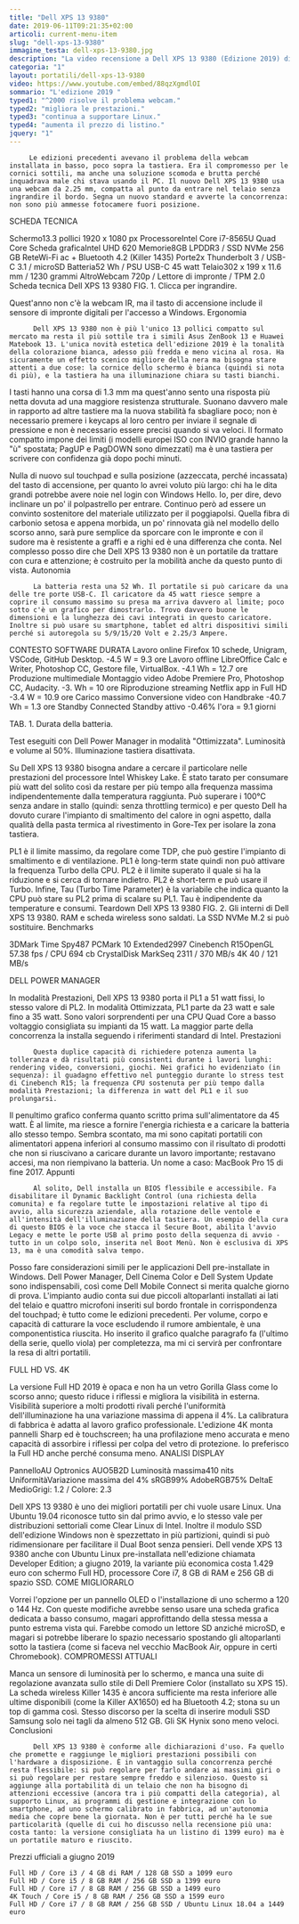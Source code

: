 ```yaml
---
title: "Dell XPS 13 9380"
date: 2019-06-11T09:21:35+02:00
articoli: current-menu-item
slug: "dell-xps-13-9380"
immagine_testa: dell-xps-13-9380.jpg
description: "La video recensione a Dell XPS 13 9380 (Edizione 2019) di Riccardo Palombo. Benchmark, analisi hardware, autonomia e confronto con i migliori portatili."
categoria: "1"
layout: portatili/dell-xps-13-9380
video: https://www.youtube.com/embed/88qzXgmdlOI
sommario: "L'edizione 2019 "
typed1: "^2000 risolve il problema webcam."
typed2: "migliora le prestazioni."
typed3: "continua a supportare Linux."
typed4: "aumenta il prezzo di listino."
jquery: "1"
---
```


         Le edizioni precedenti avevano il problema della webcam installata in basso, poco sopra la tastiera. Era il compromesso per le cornici sottili, ma anche una soluzione scomoda e brutta perché inquadrava male chi stava usando il PC. Il nuovo Dell XPS 13 9380 usa una webcam da 2.25 mm, compatta al punto da entrare nel telaio senza ingrandire il bordo. Segna un nuovo standard e avverte la concorrenza: non sono più ammesse fotocamere fuori posizione.

SCHEDA TECNICA

Schermo13.3 pollici 1920 x 1080 px ProcessoreIntel Core i7-8565U Quad Core Scheda graficaIntel UHD 620 Memorie8GB LPDDR3 / SSD NVMe 256 GB ReteWi-Fi ac + Bluetooth 4.2 (Killer 1435) Porte2x Thunderbolt 3 / USB-C 3.1 / microSD Batteria52 Wh / PSU USB-C 45 watt Telaio302 x 199 x 11.6 mm / 1230 grammi AltroWebcam 720p / Lettore di impronte / TPM 2.0
Scheda tecnica Dell XPS 13 9380
FIG. 1. Clicca per ingrandire.

Quest'anno non c'è la webcam IR, ma il tasto di accensione include il sensore di impronte digitali per l'accesso a Windows.
Ergonomia

          Dell XPS 13 9380 non è più l'unico 13 pollici compatto sul mercato ma resta il più sottile tra i simili Asus ZenBook 13 e Huawei Matebook 13. L'unica novità estetica dell'edizione 2019 è la tonalità della colorazione bianca, adesso più fredda e meno vicina al rosa. Ha sicuramente un effetto scenico migliore della nera ma bisogna stare attenti a due cose: la cornice dello schermo è bianca (quindi si nota di più), e la tastiera ha una illuminazione chiara su tasti bianchi.

I tasti hanno una corsa di 1.3 mm ma quest'anno sento una risposta più netta dovuta ad una maggiore resistenza strutturale. Suonano davvero male in rapporto ad altre tastiere ma la nuova stabilità fa sbagliare poco; non è necessario premere i keycaps al loro centro per inviare il segnale di pressione e non è necessario essere precisi quando si va veloci. Il formato compatto impone dei limiti (i modelli europei ISO con INVIO grande hanno la "ù" spostata; PagUP e PagDOWN sono dimezzati) ma è una tastiera per scrivere con confidenza già dopo pochi minuti.

Nulla di nuovo sul touchpad e sulla posizione (azzeccata, perché incassata) del tasto di accensione, per quanto lo avrei voluto più largo: chi ha le dita grandi potrebbe avere noie nel login con Windows Hello. Io, per dire, devo inclinare un po' il polpastrello per entrare. Continuo però ad essere un convinto sostenitore del materiale utilizzato per il poggiapolsi. Quella fibra di carbonio setosa e appena morbida, un po' rinnovata già nel modello dello scorso anno, sarà pure semplice da sporcare con le impronte e con il sudore ma è resistente a graffi e a righi ed è una differenza che conta. Nel complesso posso dire che Dell XPS 13 9380 non è un portatile da trattare con cura e attenzione; è costruito per la mobilità anche da questo punto di vista.
Autonomia

          La batteria resta una 52 Wh. Il portatile si può caricare da una delle tre porte USB-C. Il caricatore da 45 watt riesce sempre a coprire il consumo massimo su presa ma arriva davvero al limite; poco sotto c'è un grafico per dimostrarlo. Trovo davvero buone le dimensioni e la lunghezza dei cavi integrati in questo caricatore. Inoltre si può usare su smartphone, tablet ed altri dispositivi simili perché si autoregola su 5/9/15/20 Volt e 2.25/3 Ampere.

CONTESTO	SOFTWARE	DURATA
Lavoro online	Firefox 10 schede, Unigram, VSCode, GitHub Desktop.	-4.5 W = 9.3 ore
Lavoro offline	LibreOffice Calc e Writer, Photoshop CC, Gestore file, VirtualBox.	-4.1 Wh = 12.7 ore
Produzione multimediale	Montaggio video Adobe Premiere Pro, Photoshop CC, Audacity.	-3. Wh = 10 ore
Riproduzione streaming	Netflix app in Full HD	-3.4 W = 10.9 ore
Carico massimo	Conversione video con Handbrake	-40.7 Wh = 1.3 ore
Standby	Connected Standby attivo	-0.46% l'ora = 9.1 giorni

TAB. 1. Durata della batteria.

Test eseguiti con Dell Power Manager in modalità "Ottimizzata". Luminosità e volume al 50%. Illuminazione tastiera disattivata.

Su Dell XPS 13 9380 bisogna andare a cercare il particolare nelle prestazioni del processore Intel Whiskey Lake. È stato tarato per consumare più watt del solito così da restare per più tempo alla frequenza massima indipendentemente dalla temperatura raggiunta. Può superare i 100°C senza andare in stallo (quindi: senza throttling termico) e per questo Dell ha dovuto curare l'impianto di smaltimento del calore in ogni aspetto, dalla qualità della pasta termica al rivestimento in Gore-Tex per isolare la zona tastiera.

PL1 è il limite massimo, da regolare come TDP, che può gestire l'impianto di smaltimento e di ventilazione. PL1 è long-term state quindi non può attivare la frequenza Turbo della CPU. PL2 è il limite superato il quale si ha la riduzione e si cerca di tornare indietro. PL2 è short-term e può usare il Turbo. Infine, Tau (Turbo Time Parameter) è la variabile che indica quanto la CPU può stare su PL2 prima di scalare su PL1. Tau è indipendente da temperature e consumi.
Teardown Dell XPS 13 9380
FIG. 2. Gli interni di Dell XPS 13 9380. RAM e scheda wireless sono saldati. La SSD NVMe M.2 si può sostituire.
Benchmarks

3DMark Time Spy487 PCMark 10 Extended2997 Cinebench R15OpenGL 57.38 fps / CPU 694 cb CrystalDisk MarkSeq 2311 / 370 MB/s
4K 40 / 121 MB/s

DELL POWER MANAGER

In modalità Prestazioni, Dell XPS 13 9380 porta il PL1 a 51 watt fissi, lo stesso valore di PL2. In modalità Ottimizzata, PL1 parte da 23 watt e sale fino a 35 watt. Sono valori sorprendenti per una CPU Quad Core a basso voltaggio consigliata su impianti da 15 watt. La maggior parte della concorrenza la installa seguendo i riferimenti standard di Intel.
Prestazioni

          Questa duplice capacità di richiedere potenza aumenta la tolleranza e dà risultati più consistenti durante i lavori lunghi: rendering video, conversioni, giochi. Nei grafici ho evidenziato (in sequenza): il guadagno effettivo nel punteggio durante lo stress test di Cinebench R15; la frequenza CPU sostenuta per più tempo dalla modalità Prestazioni; la differenza in watt del PL1 e il suo prolungarsi.

Il penultimo grafico conferma quanto scritto prima sull'alimentatore da 45 watt. È al limite, ma riesce a fornire l'energia richiesta e a caricare la batteria allo stesso tempo. Sembra scontato, ma mi sono capitati portatili con alimentatori appena inferiori al consumo massimo con il risultato di prodotti che non si riuscivano a caricare durante un lavoro importante; restavano accesi, ma non riempivano la batteria. Un nome a caso: MacBook Pro 15 di fine 2017.
Appunti

          Al solito, Dell installa un BIOS flessibile e accessibile. Fa disabilitare il Dynamic Backlight Control (una richiesta della comunita) e fa regolare tutte le impostazioni relative al tipo di avvio, alla sicurezza aziendale, alla rotazione delle ventole e all'intensità dell'illuminazione della tastiera. Un esempio della cura di questo BIOS è la voce che stacca il Secure Boot, abilita l'avvio Legacy e mette le porte USB al primo posto della sequenza di avvio - tutto in un colpo solo, inserita nel Boot Menù. Non è esclusiva di XPS 13, ma è una comodità salva tempo.

Posso fare considerazioni simili per le applicazioni Dell pre-installate in Windows. Dell Power Manager, Dell Cinema Color e Dell System Update sono indispensabili, così come Dell Mobile Connect si merita qualche giorno di prova. L'impianto audio conta sui due piccoli altoparlanti installati ai lati del telaio e quattro microfoni inseriti sul bordo frontale in corrispondenza del touchpad; è tutto come le edizioni precedenti. Per volume, corpo e capacità di catturare la voce escludendo il rumore ambientale, è una componentistica riuscita. Ho inserito il grafico qualche paragrafo fa (l'ultimo della serie, quello viola) per completezza, ma mi ci servirà per confrontare la resa di altri portatili.

FULL HD VS. 4K

La versione Full HD 2019 è opaca e non ha un vetro Gorilla Glass come lo scorso anno; questo riduce i riflessi e migliora la visibilità in esterna. Visibilità superiore a molti prodotti rivali perché l'uniformità dell'illuminazione ha una variazione massima di appena il 4%. La calibratura di fabbrica è adatta al lavoro grafico professionale. L'edizione 4K monta pannelli Sharp ed è touchscreen; ha una profilazione meno accurata e meno capacità di assorbire i riflessi per colpa del vetro di protezione. Io preferisco la Full HD anche perché consuma meno.
ANALISI DISPLAY

PannelloAU Optronics AUO5B2D Luminosità massima410 nits UniformitàVariazione massima del 4% sRGB99% AdobeRGB75% DeltaE MedioGrigi: 1.2 / Colore: 2.3

Dell XPS 13 9380 è uno dei migliori portatili per chi vuole usare Linux. Una Ubuntu 19.04 riconosce tutto sin dal primo avvio, e lo stesso vale per distribuzioni settoriali come Clear Linux di Intel. Inoltre il modulo SSD dell'edizione Windows non è spezzettato in più partizioni, quindi si può ridimensionare per facilitare il Dual Boot senza pensieri. Dell vende XPS 13 9380 anche con Ubuntu Linux pre-installata nell'edizione chiamata Developer Edition; a giugno 2019, la variante più economica costa 1.429 euro con schermo Full HD, processore Core i7, 8 GB di RAM e 256 GB di spazio SSD.
COME MIGLIORARLO

Vorrei l'opzione per un pannello OLED o l'installazione di uno schermo a 120 o 144 Hz. Con queste modifiche avrebbe senso usare una scheda grafica dedicata a basso consumo, magari approfittando della stessa messa a punto estrema vista qui. Farebbe comodo un lettore SD anziché microSD, e magari si potrebbe liberare lo spazio necessario spostando gli altoparlanti sotto la tastiera (come si faceva nel vecchio MacBook Air, oppure in certi Chromebook).
COMPROMESSI ATTUALI

Manca un sensore di luminosità per lo schermo, e manca una suite di regolazione avanzata sullo stile di Dell Premiere Color (installato su XPS 15). La scheda wireless Killer 1435 è ancora sufficiente ma resta inferiore alle ultime disponibili (come la Killer AX1650) ed ha Bluetooth 4.2; stona su un top di gamma così. Stesso discorso per la scelta di inserire moduli SSD Samsung solo nei tagli da almeno 512 GB. Gli SK Hynix sono meno veloci.
Conclusioni

          Dell XPS 13 9380 è conforme alle dichiarazioni d'uso. Fa quello che promette e raggiunge le migliori prestazioni possibili con l'hardware a disposizione. È in vantaggio sulla concorrenza perché resta flessibile: si può regolare per farlo andare ai massimi giri o si può regolare per restare sempre freddo e silenzioso. Questo si aggiunge alla portabilità di un telaio che non ha bisogno di attenzioni eccessive (ancora tra i più compatti della categoria), al supporto Linux, ai programmi di gestione e integrazione con lo smartphone, ad uno schermo calibrato in fabbrica, ad un'autonomia media che copre bene la giornata. Non è per tutti perché ha le sue particolarità (quelle di cui ho discusso nella recensione più una: costa tanto: la versione consigliata ha un listino di 1399 euro) ma è un portatile maturo e riuscito.

Prezzi ufficiali a giugno 2019

    Full HD / Core i3 / 4 GB di RAM / 128 GB SSD a 1099 euro
    Full HD / Core i5 / 8 GB RAM / 256 GB SSD a 1399 euro
    Full HD / Core i7 / 8 GB RAM / 256 GB SSD a 1499 euro
    4K Touch / Core i5 / 8 GB RAM / 256 GB SSD a 1599 euro
    Full HD / Core i7 / 8 GB RAM / 256 GB SSD / Ubuntu Linux 18.04 a 1449 euro
